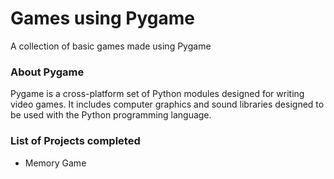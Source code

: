 # Games using Pygame 
A collection of basic games made using Pygame

### About Pygame
Pygame is a cross-platform set of Python modules designed for writing video games. It includes computer graphics and sound libraries designed to be used with the Python programming language.

### List of Projects completed

* Memory Game
